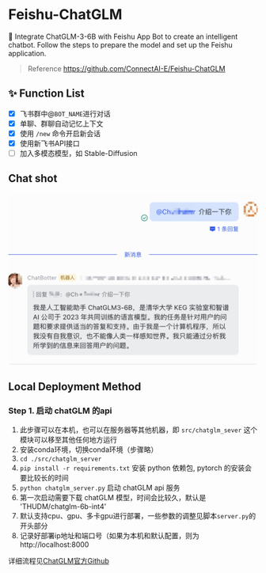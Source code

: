# Feishu-ChatGLM
🚀 Integrate ChatGLM-3-6B with Feishu App Bot to create an intelligent chatbot. Follow the steps to prepare the model and set up the Feishu application.
> Reference https://github.com/ConnectAI-E/Feishu-ChatGLM

## ✨ Function List
- [X] 飞书群中@`BOT_NAME`进行对话
- [X] 单聊、群聊自动记忆上下文
- [X] 使用 `/new` 命令开启新会话
- [X] 使用新飞书API接口
- [ ] 加入多模态模型，如 Stable-Diffusion

## Chat shot
![a](assets/chat.png)

## Local Deployment Method

### Step 1. 启动 chatGLM 的api
1. 此步骤可以在本机，也可以在服务器等其他机器，即 `src/chatglm_sever` 这个模块可以移至其他任何地方运行
2. 安装conda环境，切换conda环境（步骤略）
3. `cd ./src/chatglm_server`
4. `pip install -r requirements.txt`  安装 python 依赖包, pytorch 的安装会要比较长的时间
5. `python chatglm_server.py` 启动 chatGLM api 服务
6. 第一次启动需要下载 chatGLM 模型，时间会比较久，默认是 'THUDM/chatglm-6b-int4' 
7. 默认支持cpu、gpu、多卡gpu进行部署，一些参数的调整见脚本`server.py`的开头部分
8. 记录好部署ip地址和端口号（如果为本机和默认配置，则为 http://localhost:8000

详细流程见[ChatGLM官方Github](https://github.com/THUDM/ChatGLM-6B) 

